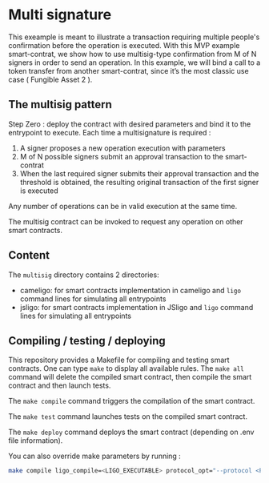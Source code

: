 # Multi signature

This exeample is meant to illustrate a transaction requiring multiple people's confirmation before the operation is executed. With this MVP example smart-contrat, we show how to use multisig-type confirmation from M of N signers in order to send an operation. In this example, we will bind a call to a token transfer from another smart-contrat, since it’s the most classic use case ( Fungible Asset 2 ).

## The multisig pattern

Step Zero : deploy the contract with desired parameters and bind it to the entrypoint to execute. Each time a multisignature is required :

1. A signer proposes a new operation execution with parameters
2. M of N possible signers submit an approval transaction to the smart-contrat
3. When the last required signer submits their approval transaction and the threshold is obtained, the resulting original transaction of the first signer is executed

Any number of operations can be in valid execution at the same time.

The multisig contract can be invoked to request any operation on other smart contracts.

## Content

The `multisig` directory contains 2 directories:
- cameligo: for smart contracts implementation in cameligo and `ligo` command lines for simulating all entrypoints
- jsligo: for smart contracts implementation in JSligo and `ligo` command lines for simulating all entrypoints

## Compiling / testing / deploying

This repository provides a Makefile for compiling and testing smart contracts. One can type `make` to display all available rules.
The `make all` command will delete the compiled smart contract, then compile the smart contract and then launch tests.

The `make compile` command triggers the compilation of the smart contract.

The `make test` command launches tests on the compiled smart contract.

The `make deploy` command deploys the smart contract (depending on .env file information).

You can also override make parameters by running :
```sh
make compile ligo_compile=<LIGO_EXECUTABLE> protocol_opt="--protocol <PROTOCOL>"
```
